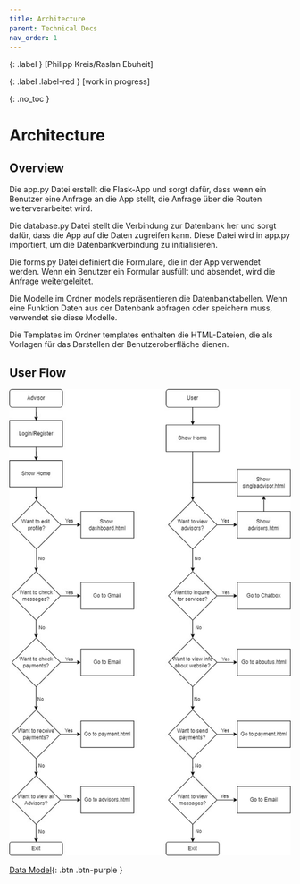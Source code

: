 ```yaml
---
title: Architecture
parent: Technical Docs
nav_order: 1
---
```


{: .label }
[Philipp Kreis/Raslan Ebuheit]

{: .label .label-red }
[work in progress]

{: .no_toc }
# Architecture


## Overview

Die app.py Datei erstellt die Flask-App und sorgt dafür, dass wenn ein Benutzer eine Anfrage an die App stellt, die Anfrage über die Routen weiterverarbeitet wird.

Die database.py Datei stellt die Verbindung zur Datenbank her und sorgt dafür, dass die App auf die Daten zugreifen kann. Diese Datei wird in app.py importiert, um die Datenbankverbindung zu initialisieren.

Die forms.py Datei definiert die Formulare, die in der App verwendet werden. Wenn ein Benutzer ein Formular ausfüllt und absendet, wird die Anfrage weitergeleitet.

Die Modelle im Ordner models repräsentieren die Datenbanktabellen. Wenn eine Funktion Daten aus der Datenbank abfragen oder speichern muss, verwendet sie diese Modelle.

Die Templates im Ordner templates enthalten die HTML-Dateien, die als Vorlagen für das Darstellen der Benutzeroberfläche dienen. 



## User Flow
![User Flow](..\assets\images\userflow.jpg)




[Data Model](https://pillek.github.io/technical-docs/data-model.html){: .btn .btn-purple }

